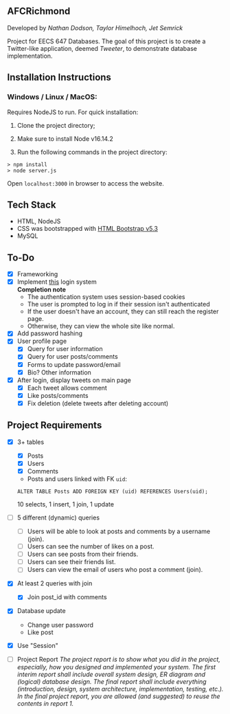 ## AFCRichmond
Developed by *Nathan Dodson, Taylor Himelhoch, Jet Semrick*

Project for EECS 647 Databases. The goal of this project is to create a Twitter-like application, deemed *Tweeter*, to demonstrate database implementation.

## Installation Instructions

### Windows / Linux / MacOS:
Requires NodeJS to run. For quick installation:

1) Clone the project directory;

2) Make sure to install Node v16.14.2

3) Run the following commands in the project directory:

```
> npm install
> node server.js
```

Open `localhost:3000` in browser to access the website.

## Tech Stack
- HTML, NodeJS
- CSS was bootstrapped with [HTML Bootstrap v5.3](https://getbootstrap.com/docs/5.1/getting-started/introduction/)
- MySQL

## To-Do

- [X] Frameworking
- [X] Implement [this](https://codeshack.io/basic-login-system-nodejs-express-mysql/) login system    
**Completion note**
    - The authentication system uses session-based cookies
    - The user is prompted to log in if their session isn't authenticated
    - If the user doesn't have an account, they can still reach the register page.
    - Otherwise, they can view the whole site like normal.
- [X] Add password hashing
- [X] User profile page
  - [X] Query for user information
  - [X] Query for user posts/comments
  - [X] Forms to update password/email
  - [X] Bio? Other information
- [X] After login, display tweets on main page
  - [X] Each tweet allows comment
  - [X] Like posts/comments
  - [X] Fix deletion (delete tweets after deleting account)

## Project Requirements

- [X] 3+ tables
  - [X] Posts
  - [X] Users
  - [X] Comments
  - Posts and users linked with FK `uid`:
  ```
  ALTER TABLE Posts ADD FOREIGN KEY (uid) REFERENCES Users(uid);
  ```
  10 selects, 1 insert, 1 join, 1 update

- [ ] 5 different (dynamic) queries
  - [ ] Users will be able to look at posts and comments by a username (join). 
  - [ ] Users can see the number of likes on a post.
  - [ ] Users can see posts from their friends.
  - [ ] Users can see their friends list.
  - [ ] Users can view the email of users who post a comment (join). 

- [X] At least 2 queries with join	
  - [X] Join post_id with comments
- [X] Database update
  - Change user password
  - Like post
- [X] Use "Session"

- [ ] Project Report
*The project report is to show what you did in the project, especially, how you designed and implemented your system. The first interim report shall include overall system design, ER diagram and (logical) database design. The final report shall include everything (introduction, design, system architecture, implementation, testing, etc.). In the final project report, you are allowed (and suggested) to reuse the contents in report 1.*


